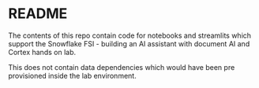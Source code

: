 # README

The contents of this repo contain code for notebooks and streamlits which support the Snowflake FSI - building an AI assistant with document AI and Cortex hands on lab.

This does not contain data dependencies which would have been pre provisioned inside the lab environment.